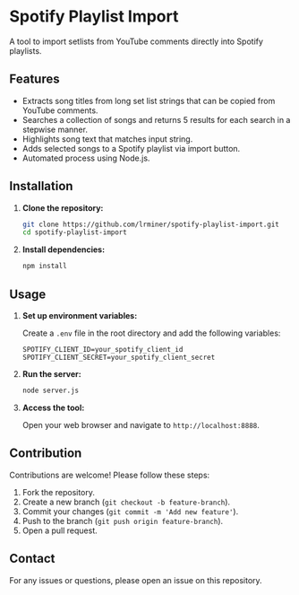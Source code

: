 # Spotify Playlist Import

A tool to import setlists from YouTube comments directly into Spotify playlists.

## Features

- Extracts song titles from long set list strings that can be copied from YouTube comments.
- Searches a collection of songs and returns 5 results for each search in a stepwise manner.
- Highlights song text that matches input string.
- Adds selected songs to a Spotify playlist via import button.
- Automated process using Node.js.

## Installation

1. **Clone the repository:**

   ```sh
   git clone https://github.com/lrminer/spotify-playlist-import.git
   cd spotify-playlist-import
   ```

2. **Install dependencies:**
   ```sh
   npm install
   ```

## Usage

1. **Set up environment variables:**

   Create a `.env` file in the root directory and add the following variables:

   ```plaintext
   SPOTIFY_CLIENT_ID=your_spotify_client_id
   SPOTIFY_CLIENT_SECRET=your_spotify_client_secret
   ```

2. **Run the server:**

   ```sh
   node server.js
   ```

3. **Access the tool:**

   Open your web browser and navigate to `http://localhost:8888`.

## Contribution

Contributions are welcome! Please follow these steps:

1. Fork the repository.
2. Create a new branch (`git checkout -b feature-branch`).
3. Commit your changes (`git commit -m 'Add new feature'`).
4. Push to the branch (`git push origin feature-branch`).
5. Open a pull request.

## Contact

For any issues or questions, please open an issue on this repository.
